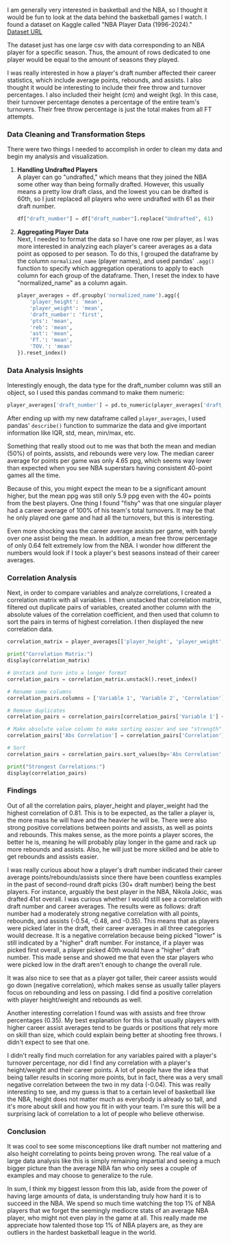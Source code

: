
I am generally very interested in basketball and the NBA, so I thought it would be fun to look at the data behind the basketball games I watch. I found a dataset on Kaggle called "NBA Player Data (1996-2024)."  
[Dataset URL](https://www.kaggle.com/datasets/damirdizdarevic/nba-dataset-eda-and-ml-compatible?select=final_dataset_master.csv)

The dataset just has one large csv with data corresponding to an NBA player for a specific season. Thus, the amount of rows dedicated to one player would be equal to the amount of seasons they played.

I was really interested in how a player's draft number affected their career statistics, which include average points, rebounds, and assists. I also thought it would be interesting to include their free throw and turnover percentages. I also included their height (cm) and weight (kg). In this case, their turnover percentage denotes a percentage of the entire team's turnovers. Their free throw percentage is just the total makes from all FT attempts.

### Data Cleaning and Transformation Steps

There were two things I needed to accomplish in order to clean my data and begin my analysis and visualization.

1. **Handling Undrafted Players**  
   A player can go "undrafted," which means that they joined the NBA some other way than being formally drafted. However, this usually means a pretty low draft class, and the lowest you can be drafted is 60th, so I just replaced all players who were undrafted with 61 as their draft number.
   ```python
   df["draft_number"] = df["draft_number"].replace("Undrafted", 61)
   ```

2. **Aggregating Player Data**  
   Next, I needed to format the data so I have one row per player, as I was more interested in analyzing each player's career averages as a data point as opposed to per season. To do this, I grouped the dataframe by the column `normalized_name` (player names), and used pandas' `.agg()` function to specify which aggregation operations to apply to each column for each group of the dataframe. Then, I reset the index to have "normalized_name" as a column again.
   ```python
   player_averages = df.groupby('normalized_name').agg({
       'player_height': 'mean',   
       'player_weight': 'mean',
       'draft_number': 'first',  
       'pts': 'mean',
       'reb': 'mean',
       'ast': 'mean',
       'FT.': 'mean',
       'TOV.': 'mean'
   }).reset_index()
   ```

### Data Analysis Insights

Interestingly enough, the data type for the draft_number column was still an object, so I used this pandas command to make them numeric:
```python
player_averages['draft_number'] = pd.to_numeric(player_averages['draft_number'], errors='coerce')
```

After ending up with my new dataframe called `player_averages`, I used pandas' `describe()` function to summarize the data and give important information like IQR, std, mean, min/max, etc.

Something that really stood out to me was that both the mean and median (50%) of points, assists, and rebounds were very low. The median career average for points per game was only 4.65 ppg, which seems way lower than expected when you see NBA superstars having consistent 40-point games all the time.

Because of this, you might expect the mean to be a significant amount higher, but the mean ppg was still only 5.9 ppg even with the 40+ points from the best players. One thing I found "fishy" was that one singular player had a career average of 100% of his team's total turnovers. It may be that he only played one game and had all the turnovers, but this is interesting.

Even more shocking was the career average assists per game, with barely over one assist being the mean. In addition, a mean free throw percentage of only 0.64 felt extremely low from the NBA. I wonder how different the numbers would look if I took a player's best seasons instead of their career averages.

### Correlation Analysis

Next, in order to compare variables and analyze correlations, I created a correlation matrix with all variables. I then unstacked that correlation matrix, filtered out duplicate pairs of variables, created another column with the absolute values of the correlation coefficient, and then used that column to sort the pairs in terms of highest correlation. I then displayed the new correlation data.

```python
correlation_matrix = player_averages[['player_height', 'player_weight', 'pts', 'reb', 'ast', 'FT.', 'TOV.', 'draft_number']].corr()

print("Correlation Matrix:")
display(correlation_matrix)

# Unstack and turn into a longer format
correlation_pairs = correlation_matrix.unstack().reset_index()

# Rename some columns
correlation_pairs.columns = ['Variable 1', 'Variable 2', 'Correlation']

# Remove duplicates
correlation_pairs = correlation_pairs[correlation_pairs['Variable 1'] < correlation_pairs['Variable 2']]

# Make absolute value column to make sorting easier and see "strength" of the correlations
correlation_pairs['Abs Correlation'] = correlation_pairs['Correlation'].abs()

# Sort
correlation_pairs = correlation_pairs.sort_values(by='Abs Correlation', ascending=False)

print("Strongest Correlations:")
display(correlation_pairs)
```

### Findings

Out of all the correlation pairs, player_height and player_weight had the highest correlation of 0.81. This is to be expected, as the taller a player is, the more mass he will have and the heavier he will be. There were also strong positive correlations between points and assists, as well as points and rebounds. This makes sense, as the more points a player scores, the better he is, meaning he will probably play longer in the game and rack up more rebounds and assists. Also, he will just be more skilled and be able to get rebounds and assists easier.

I was really curious about how a player's draft number indicated their career average points/rebounds/assists since there have been countless examples in the past of second-round draft picks (30+ draft number) being the best players. For instance, arguably the best player in the NBA, Nikola Jokic, was drafted 41st overall. I was curious whether I would still see a correlation with draft number and career averages. The results were as follows: draft number had a moderately strong negative correlation with all points, rebounds, and assists (-0.54, -0.48, and -0.35). This means that as players were picked later in the draft, their career averages in all three categories would decrease. It is a negative correlation because being picked "lower" is still indicated by a "higher" draft number. For instance, if a player was picked first overall, a player picked 40th would have a "higher" draft number. This made sense and showed me that even the star players who were picked low in the draft aren't enough to change the overall rule.

It was also nice to see that as a player got taller, their career assists would go down (negative correlation), which makes sense as usually taller players focus on rebounding and less on passing. I did find a positive correlation with player height/weight and rebounds as well.

Another interesting correlation I found was with assists and free throw percentages (0.35). My best explanation for this is that usually players with higher career assist averages tend to be guards or positions that rely more on skill than size, which could explain being better at shooting free throws. I didn't expect to see that one.

I didn't really find much correlation for any variables paired with a player's turnover percentage, nor did I find any correlation with a player's height/weight and their career points. A lot of people have the idea that being taller results in scoring more points, but in fact, there was a very small negative correlation between the two in my data (-0.04). This was really interesting to see, and my guess is that to a certain level of basketball like the NBA, height does not matter much as everybody is already so tall, and it's more about skill and how you fit in with your team. I'm sure this will be a surprising lack of correlation to a lot of people who believe otherwise.

### Conclusion

It was cool to see some misconceptions like draft number not mattering and also height correlating to points being proven wrong. The real value of a large data analysis like this is simply remaining impartial and seeing a much bigger picture than the average NBA fan who only sees a couple of examples and may choose to generalize to the rule.

In sum, I think my biggest lesson from this lab, aside from the power of having large amounts of data, is understanding truly how hard it is to succeed in the NBA. We spend so much time watching the top 1% of NBA players that we forget the seemingly mediocre stats of an average NBA player, who might not even play in the game at all. This really made me appreciate how talented those top 1% of NBA players are, as they are outliers in the hardest basketball league in the world.
